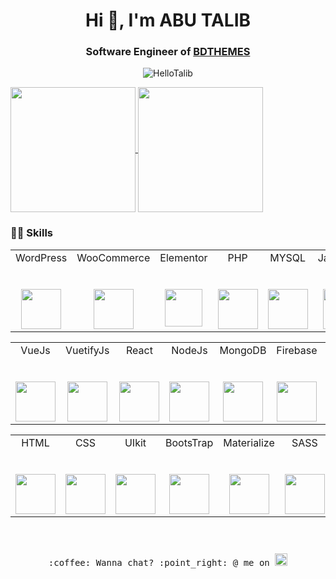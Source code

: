 <h1 align="center">Hi 👋, I'm ABU TALIB</h1>
<h3 align="center">Software Engineer of <a href='https://bdthemes.com'>BDTHEMES</a></h3>
<p align="center">
  <img src="https://github-profile-trophy.vercel.app/?username=HelloTalib&row=1&column=7&margin-w=15&margin-h=15&no-bg=true&no-frame=true&theme=onedark" alt="HelloTalib" />
</p>
<a href="https://github.com/HelloTalib/convoychat">
  <img height=200 align="center" src="https://github-readme-stats.vercel.app/api/top-langs?username=HelloTalib&layout=compact&theme=prussian&langs_count=8&card_width=350" />
</a>
<a href="https://github.com/HelloTalib/github-readme-stats">
  <img height=200 align="center" src="https://github-readme-stats.vercel.app/api?username=HelloTalib&rank_icon=github&theme=prussian&card_width=350" />
</a>


### 👨‍💻 Skills

<table>
  <tbody>
    <tr valign="top">
       <td width="14.28%" align="center">
        <span>WordPress</span><br><br><br>
        <img height="64px" src="https://cdn.svgporn.com/logos/wordpress-icon.svg">
      </td> 
      <td width="14.28%" align="center">
        <span>WooCommerce</span><br><br><br>
        <img height="64px" src="https://cdn.svgporn.com/logos/woocommerce-icon.svg">
      </td>
      <td width="14.28%" align="center">
        <span>Elementor</span><br><br><br>
        <img height="60px" src="https://elementor.com/wp-content/uploads/2022/07/Elementor-Logo-Symbol-Blue.svg">
      </td>
       <td width="14.28%" align="center">
        <span>PHP</span><br><br><br>
        <img height="64px" src="https://cdn.svgporn.com/logos/php.svg">
      </td>
        <td width="14.28%" align="center">
        <span>MYSQL</span><br><br><br>
        <img height="64px" src="https://cdn.svgporn.com/logos/mysql.svg">
      </td>
       <td width="14.28%" align="center">
        <span>JavaScript</span><br><br><br>
        <img height="64px" src="https://cdn.svgporn.com/logos/javascript.svg">
      </td>
       <td width="14.28%" align="center">
        <span>jQuery</span><br><br><br>
        <img height="64px" src="https://cdn.svgporn.com/logos/jquery.svg">
      </td>
    </tr>
      </tbody>
</table>
<table>
  <tbody>
      <td width="14.28%" align="center">
        <span>VueJs</span><br><br><br>
        <img height="64px" src="https://cdn.svgporn.com/logos/vue.svg">
      </td>
      <td width="14.28%" align="center">
        <span>VuetifyJs</span><br><br><br>
        <img height="64px" src="https://cdn.svgporn.com/logos/vuetifyjs.svg">
      </td>
      <td width="14.28%" align="center">
        <span>React</span><br><br><br>
        <img height="64px" src="https://cdn.svgporn.com/logos/react.svg">
      </td>
    <td width="14.28%" align="center">
        <span>NodeJs</span><br><br><br>
        <img height="64px" src="https://cdn.svgporn.com/logos/nodejs.svg">
      </td>
      <td width="14.28%" align="center">
        <span>MongoDB</span><br><br><br>
        <img height="64px" src="https://cdn.svgporn.com/logos/mongodb.svg">
      </td>
      <td width="14.28%" align="center">
        <span>Firebase</span><br><br><br>
        <img height="64px" src="https://cdn.svgporn.com/logos/firebase.svg">
      </td>
      <td width="14.28%" align="center">
        <span>ExpressJs</span><br><br><br>
        <img height="64px" src="https://cdn.svgporn.com/logos/express.svg">
      </td>
    </tr>
      </tbody>
</table>

<table>
  <tbody>
    <tr valign="top">
       <td width="14.28%" align="center">
        <span>HTML</span><br><br><br>
        <img height="64px" src="https://cdn.svgporn.com/logos/html-5.svg">
      </td>
      <td width="14.28%" align="center">
        <span>CSS</span><br><br><br>
        <img height="64px" src="https://cdn.svgporn.com/logos/css-3.svg">
      </td>
      <td width="14.28%" align="center">
        <span>UIkit</span><br><br><br>
        <img height="64px" src="https://cdn.svgporn.com/logos/uikit.svg">
      </td>
      <td width="14.28%" align="center">
        <span>BootsTrap</span><br><br><br>
        <img height="64px" src="https://cdn.svgporn.com/logos/bootstrap.svg">
      </td>
      <td width="14.28%" align="center">
        <span>Materialize</span><br><br><br>
        <img height="64px" src="https://cdn.svgporn.com/logos/materializecss.svg">
      </td>
      <td width="14.28%" align="center">
        <span>SASS</span><br><br><br>
        <img height="64px" src="https://cdn.svgporn.com/logos/sass.svg">
      </td>
       <td width="14.28%" align="center">
        <span>Github</span><br><br><br>
        <img height="64px" src="https://cdn.svgporn.com/logos/github-icon.svg">
      </td>
    </tr>
      </tbody>
</table>

<p align="center">
  <samp>
    <br><br>:coffee: Wanna chat? :point_right: @ me on
    <a href="https://t.me/HelloTalib" target=”_blank”>
      <img src="https://cdn.svgporn.com/logos/telegram.svg" style="padding-top:10px"  width="20px"></a>
  </samp>
</p>
